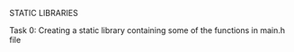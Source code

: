 STATIC LIBRARIES

Task 0: Creating a static library containing some of the functions in main.h file
